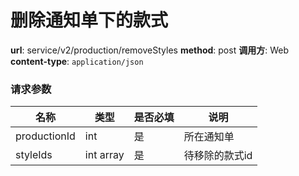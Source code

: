 删除通知单下的款式
=======

**url**: service/v2/production/removeStyles
**method**: post
**调用方**: Web
**content-type**: `application/json`


### 请求参数
|     名称     |    类型   | 是否必填 |      说明      |
|--------------|-----------|----------|----------------|
| productionId | int       | 是       | 所在通知单     |
| styleIds     | int array | 是       | 待移除的款式id |

